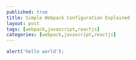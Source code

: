 ```yaml
---
published: true
title: Simple Webpack Configuration Explained
layout: post
tags: [webpack,javascript,reactjs]
categories: [webpack,javascript,reactjs]
---
```



```js
alert('hello world');
```

